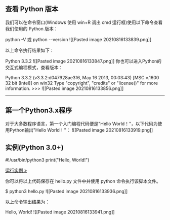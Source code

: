 ## 查看 Python 版本

我们可以在命令窗口(Windows 使用 win+R 调出 cmd 运行框)使用以下命令查看我们使用的 Python 版本：

python -V 或 python --version
![[Pasted image 20210816133839.png]]

以上命令执行结果如下：

Python 3.3.2
![[Pasted image 20210816133847.png]]
你也可以进入Python的交互式编程模式，查看版本：

Python 3.3.2 (v3.3.2:d047928ae3f6, May 16 2013, 00:03:43) [MSC v.1600 32 bit (Intel)] on win32 Type "copyright", "credits" or "license()" for more information. >>> 
![[Pasted image 20210816133856.png]]

---

## 第一个Python3.x程序

对于大多数程序语言，第一个入门编程代码便是"Hello World！"，以下代码为使用Python输出"Hello World！"：
![[Pasted image 20210816133919.png]]
## 实例(Python 3.0+)

#!/usr/bin/python3 print("Hello, World!")

  
[运行实例 »](https://www.runoob.com/try/runcode.php?filename=HelloWorld&type=python3)

你可以将以上代码保存在 hello.py 文件中并使用 python 命令执行该脚本文件。

$ python3 hello.py
![[Pasted image 20210816133936.png]]

以上命令输出结果为：

Hello, World!
![[Pasted image 20210816133941.png]]